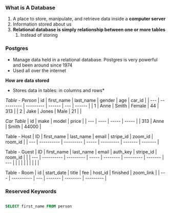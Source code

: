 ### What is A Database
1. A place to store, manipulate, and retrieve data inside a **computer server**
2. Information stored about us   
3. **Relational database is simply relationship between one or more tables**
	1. Instead of storing 

### Postgres
- Manage data held in a relational database. Postgres is very powerful and been around since 1974
- Used all over the internet

**How are data stored**
* Stores data in tables: in columns and rows*

*Table - Person*
| id  | first_name | last_name | gender | age | car_id |
| --- | ---------- | --------- | ------ | --- | ------ |
| 1   | Anne       | Smith     | Female | 44  | 313    |
| 2   | Jake       | Jones     | Male   | 21  |        |

*Car Table*
| id  | make | model | price |
| --- | ---- | ----- | ----- |
| 313 | Anne | Smith | 44000      |
















Table - Host
| ID  | first_name | last_name | email | stripe_id | zoom_id | room_id | 
| --- | ---------- | --------- | ----- | --------- | ------- | ------- |

Table - Guest 
| ID  | first_name | last_name | email | auth_key | stripe_id | room_id |     |
| --- | ---------- | --------- | ----- | -------- | --------- | ------- | --- |
|     |            |           |       |          |           |         |     |

Table - Room
| id  | start_date | title | fee | host_id | finished | zoom_link | 
| --- | ---------- | --- | ------- | -------- | --------- |




### Reserved Keywords
```sql

```

```sql
SELECT first_name FROM person
```